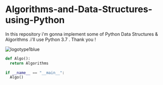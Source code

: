 # Algorithms-and-Data-Structures-using-Python
In this repository i'm gonna implement some of Python Data Structures &amp; Algorithms .i'll use Python 3.7  . Thank you !





![logotype1blue](https://user-images.githubusercontent.com/35966401/46159772-eeb30400-c2a2-11e8-9d9b-e02907b9f081.png)

```py
def Algo():
  return Algorithms 
  
if __name__ == "__main__":
  Algo()
  ```

